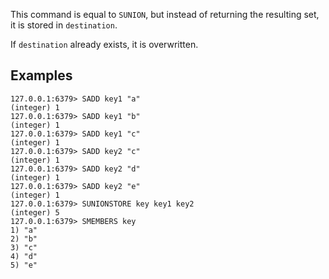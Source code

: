 This command is equal to `SUNION`, but instead of returning the resulting set,
it is stored in `destination`.

If `destination` already exists, it is overwritten.

## Examples

```valkey-cli
127.0.0.1:6379> SADD key1 "a"
(integer) 1
127.0.0.1:6379> SADD key1 "b"
(integer) 1
127.0.0.1:6379> SADD key1 "c"
(integer) 1
127.0.0.1:6379> SADD key2 "c"
(integer) 1
127.0.0.1:6379> SADD key2 "d"
(integer) 1
127.0.0.1:6379> SADD key2 "e"
(integer) 1
127.0.0.1:6379> SUNIONSTORE key key1 key2
(integer) 5
127.0.0.1:6379> SMEMBERS key
1) "a"
2) "b"
3) "c"
4) "d"
5) "e"
```
